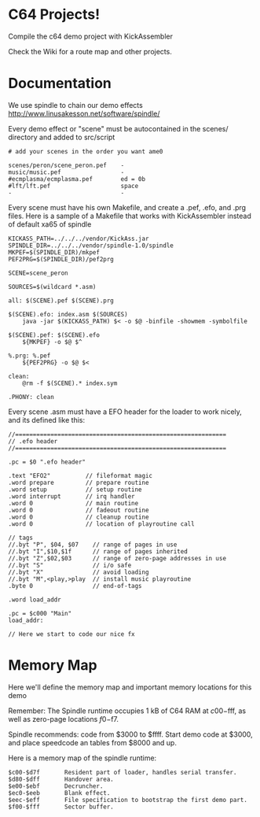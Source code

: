 # C64 Projects!

Compile the c64 demo project with KickAssembler

Check the Wiki for a route map and other projects.

# Documentation

We use spindle to chain our demo effects
http://www.linusakesson.net/software/spindle/

Every demo effect or "scene" must be autocontained
in the scenes/ directory and added to src/script

	# add your scenes in the order you want ame0

	scenes/peron/scene_peron.pef    -
	music/music.pef                 -
	#ecmplasma/ecmplasma.pef        ed = 0b
	#lft/lft.pef                    space
	-                               -

Every scene must have his own Makefile, and create a .pef,
 .efo, and .prg files.
Here is a sample of a Makefile that works with KickAssembler
instead of default xa65 of spindle

	KICKASS_PATH=../../../vendor/KickAss.jar
	SPINDLE_DIR=../../../vendor/spindle-1.0/spindle
	MKPEF=$(SPINDLE_DIR)/mkpef
	PEF2PRG=$(SPINDLE_DIR)/pef2prg

	SCENE=scene_peron

	SOURCES=$(wildcard *.asm)

	all: $(SCENE).pef $(SCENE).prg

	$(SCENE).efo: index.asm $(SOURCES)
		java -jar $(KICKASS_PATH) $< -o $@ -binfile -showmem -symbolfile

	$(SCENE).pef: $(SCENE).efo
		${MKPEF} -o $@ $^

	%.prg: %.pef
		${PEF2PRG} -o $@ $<

	clean:
		@rm -f $(SCENE).* index.sym

	.PHONY: clean


Every scene .asm must have a EFO header for the loader to work
nicely, and its defined like this:

	//============================================================
	// .efo header
	//============================================================

	.pc = $0 ".efo header"

	.text "EFO2"          // fileformat magic
	.word prepare         // prepare routine
	.word setup           // setup routine
	.word interrupt       // irq handler
	.word 0               // main routine
	.word 0               // fadeout routine
	.word 0               // cleanup routine
	.word 0               // location of playroutine call

	// tags
	//.byt "P", $04, $07    // range of pages in use
	//.byt "I",$10,$1f      // range of pages inherited
	//.byt "Z",$02,$03      // range of zero-page addresses in use
	//.byt "S"              // i/o safe
	//.byt "X"              // avoid loading
	//.byt "M",<play,>play  // install music playroutine
	.byte 0                 // end-of-tags

	.word load_addr

	.pc = $c000 "Main"
	load_addr:
	
	// Here we start to code our nice fx


# Memory Map

Here we'll define the memory map and important 
memory locations for this demo

Remember:
The Spindle runtime occupies 1 kB of C64 RAM at $c00-$fff, as well as zero-page locations $f0-$f7.

Spindle recommends: code from $3000 to $ffff.
Start demo code at $3000, and place speedcode an tables 
from $8000 and up.

Here is a memory map of the spindle runtime:

	$c00-$d7f       Resident part of loader, handles serial transfer.
	$d80-$dff       Handover area.
	$e00-$ebf       Decruncher.
	$ec0-$eeb       Blank effect.
	$eec-$eff       File specification to bootstrap the first demo part.
	$f00-$fff       Sector buffer.



